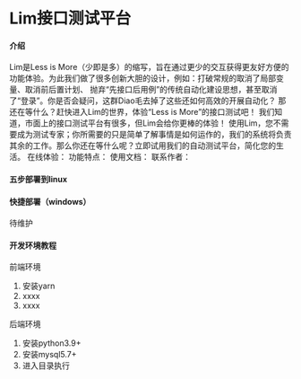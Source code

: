 # Lim接口测试平台

#### 介绍
Lim是Less is More（少即是多）的缩写，旨在通过更少的交互获得更友好方便的功能体验。为此我们做了很多创新大胆的设计，例如：打破常规的取消了局部变量、取消前后置计划、
抛弃“先接口后用例”的传统自动化建设思想，甚至取消了“登录”。你是否会疑问，这群Diao毛去掉了这些还如何高效的开展自动化？
那还在等什么？赶快进入Lim的世界，体验“Less is More”的接口测试吧！
我们知道，市面上的接口测试平台有很多，但Lim会给你更棒的体验！
使用Lim，您不需要成为测试专家；你所需要的只是简单了解事情是如何运作的，我们的系统将负责其余的工作。那么你还在等什么呢？立即试用我们的自动测试平台，简化您的生活。
在线体验：
功能特点：
使用文档：
联系作者：
#### 五步部署到linux

#### 快捷部署（windows）
待维护
#### 开发环境教程

前端环境
1.  安装yarn
2.  xxxx
3.  xxxx



后端环境
1.  安装python3.9+
2.  安装mysql5.7+
3.  进入目录执行



 